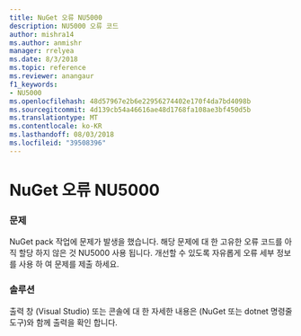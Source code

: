 ```yaml
---
title: NuGet 오류 NU5000
description: NU5000 오류 코드
author: mishra14
ms.author: anmishr
manager: rrelyea
ms.date: 8/3/2018
ms.topic: reference
ms.reviewer: anangaur
f1_keywords:
- NU5000
ms.openlocfilehash: 48d57967e2b6e22956274402e170f4da7bd4098b
ms.sourcegitcommit: 4d139cb54a46616ae48d1768fa108ae3bf450d5b
ms.translationtype: MT
ms.contentlocale: ko-KR
ms.lasthandoff: 08/03/2018
ms.locfileid: "39508396"
---
```

# <a name="nuget-error-nu5000"></a>NuGet 오류 NU5000

### <a name="issue"></a>문제

NuGet pack 작업에 문제가 발생을 했습니다. 해당 문제에 대 한 고유한 오류 코드를 아직 할당 하지 않은 것 NU5000 사용 됩니다. 개선할 수 있도록 자유롭게 오류 세부 정보를 사용 하 여 문제를 제출 하세요.


### <a name="solution"></a>솔루션

출력 창 (Visual Studio) 또는 콘솔에 대 한 자세한 내용은 (NuGet 또는 dotnet 명령줄 도구)와 함께 출력을 확인 합니다.


